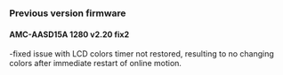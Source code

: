### Previous version firmware 

#### AMC-AASD15A 1280 v2.20 fix2
-fixed issue with LCD colors timer not restored, resulting to no changing colors after immediate restart of online motion.
